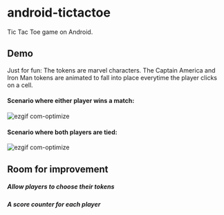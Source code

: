 # android-tictactoe
Tic Tac Toe game on Android.

## Demo
Just for fun: The tokens are marvel characters.
The Captain America and Iron Man tokens are animated to fall into place everytime the player clicks on a cell.

<h4> Scenario where either player wins a match: </h4>

![ezgif com-optimize](https://user-images.githubusercontent.com/54027136/81533745-4e3b2600-9399-11ea-8235-671d1dc6e941.gif)

<h4> Scenario where both players are tied: </h4>

![ezgif com-optimize](https://user-images.githubusercontent.com/54027136/81534326-6f504680-939a-11ea-8c06-c112ddb8f38c.gif)


## Room for improvement
<h5> Allow players to choose their tokens </h5>
<h5> A score counter for each player </h5>
